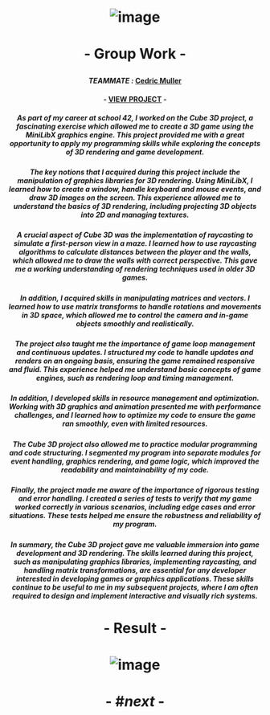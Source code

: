 # <p align="center"> ![image](https://github.com/ChrstphrChevalier/42Cursus/assets/146819291/0a59951a-7e9b-49a1-9563-f32cfca7724f) </p>

# <p align="center"> - Group Work - </p>

#### <p align="center"> *TEAMMATE :* [Cedric Muller](https://github.com/aceyzz) </p>

#### <p align="center"> - [VIEW PROJECT](https://github.com/aceyzz/cub3d-2) - </p>

##### <p align="center"> *As part of my career at school 42, I worked on the Cube 3D project, a fascinating exercise which allowed me to create a 3D game using the MiniLibX graphics engine. This project provided me with a great opportunity to apply my programming skills while exploring the concepts of 3D rendering and game development.* </p>

##### <p align="center"> *The key notions that I acquired during this project include the manipulation of graphics libraries for 3D rendering. Using MiniLibX, I learned how to create a window, handle keyboard and mouse events, and draw 3D images on the screen. This experience allowed me to understand the basics of 3D rendering, including projecting 3D objects into 2D and managing textures.* </p>

##### <p align="center"> *A crucial aspect of Cube 3D was the implementation of raycasting to simulate a first-person view in a maze. I learned how to use raycasting algorithms to calculate distances between the player and the walls, which allowed me to draw the walls with correct perspective. This gave me a working understanding of rendering techniques used in older 3D games.* </p>

##### <p align="center"> *In addition, I acquired skills in manipulating matrices and vectors. I learned how to use matrix transforms to handle rotations and movements in 3D space, which allowed me to control the camera and in-game objects smoothly and realistically.* </p>

##### <p align="center"> *The project also taught me the importance of game loop management and continuous updates. I structured my code to handle updates and renders on an ongoing basis, ensuring the game remained responsive and fluid. This experience helped me understand basic concepts of game engines, such as rendering loop and timing management.* </p>

##### <p align="center"> *In addition, I developed skills in resource management and optimization. Working with 3D graphics and animation presented me with performance challenges, and I learned how to optimize my code to ensure the game ran smoothly, even with limited resources.* </p >

##### <p align="center"> *The Cube 3D project also allowed me to practice modular programming and code structuring. I segmented my program into separate modules for event handling, graphics rendering, and game logic, which improved the readability and maintainability of my code.* </p>

##### <p align="center"> *Finally, the project made me aware of the importance of rigorous testing and error handling. I created a series of tests to verify that my game worked correctly in various scenarios, including edge cases and error situations. These tests helped me ensure the robustness and reliability of my program.* </p>

##### <p align="center"> *In summary, the Cube 3D project gave me valuable immersion into game development and 3D rendering. The skills learned during this project, such as manipulating graphics libraries, implementing raycasting, and handling matrix transformations, are essential for any developer interested in developing games or graphics applications. These skills continue to be useful to me in my subsequent projects, where I am often required to design and implement interactive and visually rich systems.* </p>

# <p align="center">     </p>

# <p align="center"> - Result - </p>

# <p align="center"> ![image](https://github.com/ChrstphrChevalier/42Cursus/assets/146819291/7741bcc6-c9ba-4371-bcd2-46f239b38daf) </p>

# <p align="center"> - #*next* - </p>
